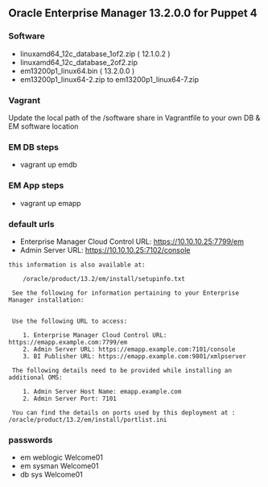 ## Oracle Enterprise Manager 13.2.0.0 for Puppet 4

### Software
- linuxamd64_12c_database_1of2.zip  ( 12.1.0.2 )
- linuxamd64_12c_database_2of2.zip
- em13200p1_linux64.bin   ( 13.2.0.0 )
- em13200p1_linux64-2.zip to em13200p1_linux64-7.zip

### Vagrant
Update the local path of the /software share in Vagrantfile to your own DB & EM software location

### EM DB steps
- vagrant up emdb

### EM App steps
- vagrant up emapp

### default urls
- Enterprise Manager Cloud Control URL: https://10.10.10.25:7799/em
- Admin Server URL: https://10.10.10.25:7102/console

````
this information is also available at:

 	/oracle/product/13.2/em/install/setupinfo.txt

 See the following for information pertaining to your Enterprise Manager installation:


 Use the following URL to access:

 	1. Enterprise Manager Cloud Control URL: https://emapp.example.com:7799/em
 	2. Admin Server URL: https://emapp.example.com:7101/console
 	3. BI Publisher URL: https://emapp.example.com:9801/xmlpserver

 The following details need to be provided while installing an additional OMS:

 	1. Admin Server Host Name: emapp.example.com
 	2. Admin Server Port: 7101

 You can find the details on ports used by this deployment at : /oracle/product/13.2/em/install/portlist.ini
````


### passwords
- em weblogic Welcome01
- em sysman Welcome01
- db sys Welcome01